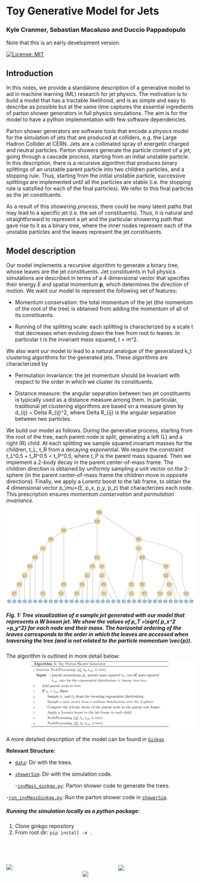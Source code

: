 # Toy Generative Model for Jets

### **Kyle Cranmer, Sebastian Macaluso and Duccio Pappadopulo**

Note that this is an early development version. 

[![License: MIT](https://img.shields.io/badge/License-MIT-yellow.svg)](https://opensource.org/licenses/MIT) 

## Introduction

In this notes, we provide a standalone description of a generative model to aid in machine learning (ML) research for jet physics. The motivation is to build a model that has a tractable likelihood, and is as simple and easy to describe as possible but at the same time captures the essential ingredients of parton shower generators in full physics simulations.  The aim is for the model to have a python implementation with few software dependencies.

Parton shower generators are software tools that encode a physics model for the simulation of jets that are produced at colliders, e.g. the Large Hadron Collider at CERN.
Jets are a collimated spray of energetic charged and neutral particles. Parton showers generate the particle content of a jet, going through a cascade process, starting from an initial unstable particle. In this description, there is a recursive algorithm that produces binary splittings of an unstable parent particle into two children particles, and a stopping rule. Thus, starting from the initial unstable particle, successive splittings are implemented until all the particles are stable (i.e. the stopping rule is satisfied for each of the final particles). We refer to this final particles as the jet constituents.

As a result of this *showering process*, there could be many latent paths that may lead to a specific jet (i.e. the set of constituents). Thus, it is natural and straightforward to represent a jet and the particular showering path that gave rise to it as a binary tree, where the inner nodes represent each of the unstable particles and the leaves represent the jet constituents. 


## Model description

Our model implements a recursive algorithm to generate a binary tree, whose leaves are the jet constituents. Jet constituents in full physics simulations are described in terms of a 4 dimensional vector that specifies their energy *E* and spatial momentum **p**, which determines the direction of motion. 
We want our model to represent the following set of features:

- Momentum conservation: the total momentum of the jet (the momentum of the root of the tree) is obtained from adding the momentum of all of its constituents.

- Running of the splitting scale: each splitting is characterized by a scale t that decreases when evolving down the tree from root to leaves. In particular t is the invariant mass squared, t = m^2.

We also want our model to lead to a natural analogue of the generalized k_t clustering algorithms for the generated jets. These algorithms are characterized by

- Permutation invariance: the jet momentum should be invariant with respect to the order in which we cluster its constituents.

- Distance measure: the angular separation between two jet constituents is typically used as a distance measure among them. In particular, traditional jet clustering algorithms are based on a measure given by d_{ij} ~  Delta R_{ij}^2, where Delta R_{ij} is the angular separation between two particles.

We build our model as follows. During the generative process, starting from the root of the tree, each parent node is split, generating a left (L) and a right (R) child. At each splitting we sample squared invariant masses for the children, t_L, t_R from a decaying exponential. We require the constraint t_L^0.5 + t_R^0.5 < t_P^0.5, where t_P is the parent mass squared. Then we implement a 2-body decay in the parent center-of-mass frame. The children direction is obtained by uniformly sampling a unit vector on the 2-sphere (in the parent center-of-mass frame the children move in opposite directions). Finally, we apply a Lorentz boost to the lab frame, to obtain the 4 dimensional vector p_\mu=(E, p_x, p_y, p_z)  that characterizes each node.
This prescription ensures *momentum conservation* and *permutation invariance*.

<!-- 
As a result, we build our model as follows. Each node of the jet tree represents a particle and encodes its momentum 4-vector. During the generative process, starting from the root of the tree, each parent node is split, generating a left (L) and a right (R) child. The L (R) child's momentum is obtained from subtracting (adding) a vector of magnitude Delta to half of the parent's momentum vector. This prescription ensures *momentum conservation* and *permutation invariance*.

We consider a 2D model to be able to define an angular *distance measure*. Also, the angular separation between a parent and its L/R child's momentum is expected to decrease as the physics shower moves forward from the root to the leaves of the tree. The magnitude of the momentum of each node is also expected to drop in the same way, i.e. ``the radiation gets softer when evolving down the tree".
Both requirements are satisfied by the *running of the splitting scale Delta*, which we achieve by rescaling the value of Delta by a factor r. (r is drawn from a decaying exponential distribution each time a new splitting is produced.) This way, we also assign a Delta value to each node of the tree. 
 -->


<!-- 
We build our 2D model in the (y,z) plane, where *z* is the direction of the beam axis and *y* the transverse direction.(At the Large Hadron Collider, jets are produced from the collision of two beams of protons moving in opposite directions.)
We define the transverse momentum as p_T =|p_y|. We show in Fig. 1 a tree visualization plot of a sample jet generated with our model.
 -->


<!--This should be  a jpg file for the figure to be displayed-->
![Fig.1](notes/plots/figTruth_jet9_invM.jpg)

##### Fig. 1: Tree visualization of a sample jet generated with our model that represents a W boson jet. We show the values of p_T =\sqrt{ p_x^2 +p_y^2} for each node and their mass. The horizontal ordering of the leaves corresponds to the order in which the leaves are accessed when traversing the tree (and is not related to the particle momentum \vec{p}).


The algorithm is outlined in more detail below:
![Algorithm](notes/plots/AlgInv_M.jpg)

A more detailed description of the model can be found in [`Ginkgo`](https://github.com/SebastianMacaluso/ginkgo_paper/blob/master/main.pdf
)


**Relevant Structure**:

- [`data`](data/): Dir with the trees.


<!---->
<!--    -[`likelihood.py`](showerSim/likelihood.py): Calculate the log likelihood of a splitting node and of (a branch of) a tree. There are examples on how to run it at the end of the script.-->

- [`showerSim`](showerSim/): Dir with the simulation code.

    -[`invMass_ginkgo.py`](showerSim/invMass_ginkgo.py): Parton shower code to generate the trees. 

<!-- - [`generate_jets`](scripts/generate_jets/): -->

<!--     -[`generate_jets.py`](scripts/generate_jets/generate_jets.py): Calls and runs the parton shower code in [`showerSim`](showerSim/). The code could be run to get the augmented data as well. -->

-[`run_invMassGinkgo.py`](showerSim/run_invMassGinkgo.py): Run the parton shower code in [`showerSim`](showerSim/).
    
<!--- [`visualized-recursion_2D.ipynb`](visualized-recursion_2D.ipynb): Jet trees visualization.-->



##### **Running the simulation locally as a python package:**


1. Clone ginkgo repository
2. From root dir: `pip install -e .`



<pre>



</pre>

<img src="https://github.com/SebastianMacaluso/ToyJetsShower/blob/master/notes/plots/IRIS-HEP.png" width="300" align="left"> <img src="https://github.com/SebastianMacaluso/ToyJetsShower/blob/master/notes/plots/NYU.png" width="200" align="center"> <img src="https://github.com/SebastianMacaluso/ToyJetsShower/blob/master/notes/plots/MSDSE.png" width="300" align="right">







